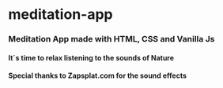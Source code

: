 # meditation-app
### Meditation App made with HTML, CSS and Vanilla Js 
#### It´s time to relax listening to the sounds of Nature 

#### Special thanks to Zapsplat.com for the sound effects
